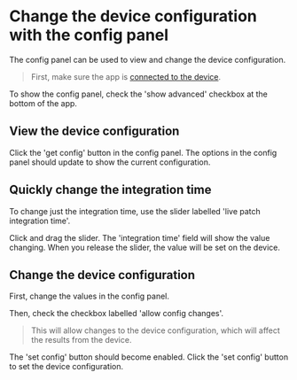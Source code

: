 # Change the device configuration with the config panel

The config panel can be used to view and change the device configuration.

> First, make sure the app is [connected to the device](../../#connect-to-the-device).

To show the config panel, check the 'show advanced' checkbox at the bottom of the app.

## View the device configuration

Click the 'get config' button in the config panel. The options in the config panel should update to show the current configuration.

## Quickly change the integration time

To change just the integration time, use the slider labelled 'live patch integration time'.

Click and drag the slider. The 'integration time' field will show the value changing. When you release the slider, the value will be set on the device.

## Change the device configuration

First, change the values in the config panel.

Then, check the checkbox labelled 'allow config changes'.

> This will allow changes to the device configuration, which will affect the results from the device.

The 'set config' button should become enabled. Click the 'set config' button to set the device configuration.
